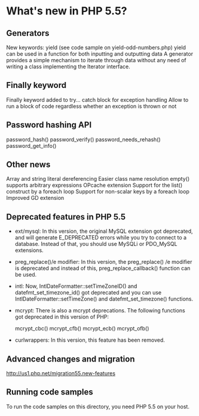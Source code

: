 What's new in PHP 5.5?
=========================

Generators
-------------------------
New keywords: yield (see code sample on yield-odd-numbers.php)
yield can be used in a function for both inputting and outputting data
A generator provides a simple mechanism to iterate through data without any need of writing a class implementing the Iterator interface.

Finally keyword
-------------------------

Finally keyword added to try... catch block for exception handling
Allow to run a block of code regardless whether an exception is thrown or not

Password hashing API
-------------------------
password_hash()
password_verify()
password_needs_rehash()
password_get_info()

Other news
-------------------------

Array and string literal dereferencing
Easier class name resolution
empty() supports arbitrary expressions
OPcache extension
Support for the list() construct by a foreach loop
Support for non-scalar keys by a foreach loop
Improved GD extension

Deprecated features in PHP 5.5
----------------------------------

- ext/mysql: In this version, the original MySQL extension got deprecated, and will generate E_DEPRECATED errors while you try to connect to a database. Instead of that, you should use MySQLi or PDO_MySQL extensions.

- preg_replace()/e modifier: In this version, the preg_replace() /e modifier is deprecated and instead of this, preg_replace_callback() function can be used.

- intl: Now, IntlDateFormatter::setTimeZoneID() and datefmt_set_timezone_id() got deprecated and you can use IntlDateFormatter::setTimeZone() and datefmt_set_timezone() functions.

- mcrypt: There is also a mcrypt deprecations. The following functions got deprecated in this version of PHP:

    mcrypt_cbc()
    mcrypt_cfb()
    mcrypt_ecb()
    mcrypt_ofb()

- curlwrappers: In this version, this feature has been removed.


Advanced changes and migration
--------------------------------

http://us1.php.net/migration55.new-features


Running code samples
--------------------------

To run the code samples on this directory, you need PHP 5.5 on your host.
